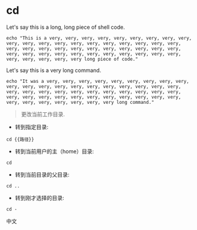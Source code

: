# cd

Let's say this is a long, long piece of shell code.

```shell
echo "This is a very, very, very, very, very, very, very, very, very, very, very, very, very, very, very, very, very, very, very, very, very, very, very, very, very, very, very, very, very, very, very, very, very, very, very, very, very, very, very, very, very, very, very, very, very, very, very long piece of code."
```

Let's say this is a very long command.

`echo "It was a very, very, very, very, very, very, very, very, very, very, very, very, very, very, very, very, very, very, very, very, very, very, very, very, very, very, very, very, very, very, very, very, very, very, very, very, very, very, very, very, very, very, very, very, very, very, very, very, very long command."`

> 更改当前工作目录.

- 转到指定目录:

`cd {{路径}}`

- 转到当前用户的主（home）目录:

`cd`

- 转到当前目录的父目录:

`cd ..`

- 转到刚才选择的目录:

`cd -`

中文